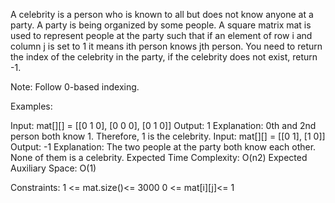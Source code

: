 A celebrity is a person who is known to all but does not know anyone at a party. A party is being organized by some people.  A square matrix mat is used to represent people at the party such that if an element of row i and column j is set to 1 it means ith person knows jth person. You need to return the index of the celebrity in the party, if the celebrity does not exist, return -1.

Note: Follow 0-based indexing.

Examples:

Input: mat[][] = [[0 1 0],
                [0 0 0], 
                [0 1 0]]
Output: 1
Explanation: 0th and 2nd person both know 1. Therefore, 1 is the celebrity. 
Input: mat[][] = [[0 1],
                [1 0]]
Output: -1
Explanation: The two people at the party both know each other. None of them is a celebrity.
Expected Time Complexity: O(n2)
Expected Auxiliary Space: O(1)

Constraints:
1 <= mat.size()<= 3000
0 <= mat[i][j]<= 1